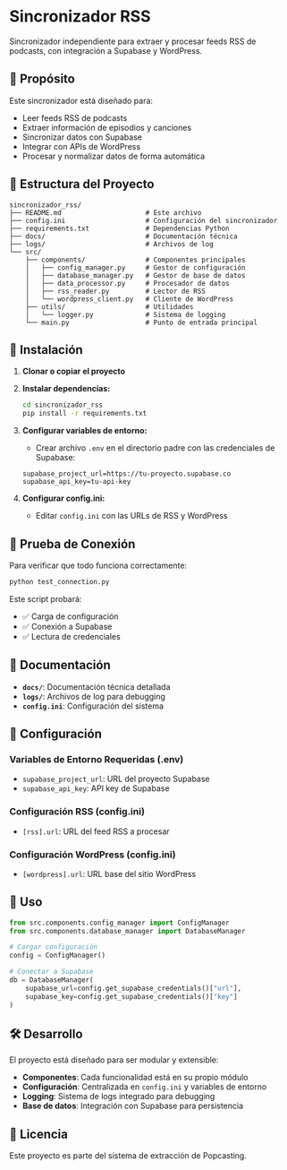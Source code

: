 # Sincronizador RSS

Sincronizador independiente para extraer y procesar feeds RSS de podcasts, con integración a Supabase y WordPress.

## 🎯 Propósito

Este sincronizador está diseñado para:
- Leer feeds RSS de podcasts
- Extraer información de episodios y canciones
- Sincronizar datos con Supabase
- Integrar con APIs de WordPress
- Procesar y normalizar datos de forma automática

## 📁 Estructura del Proyecto

```
sincronizador_rss/
├── README.md                     # Este archivo
├── config.ini                    # Configuración del sincronizador
├── requirements.txt              # Dependencias Python
├── docs/                         # Documentación técnica
├── logs/                         # Archivos de log
└── src/
    ├── components/               # Componentes principales
    │   ├── config_manager.py     # Gestor de configuración
    │   ├── database_manager.py   # Gestor de base de datos
    │   ├── data_processor.py     # Procesador de datos
    │   ├── rss_reader.py         # Lector de RSS
    │   └── wordpress_client.py   # Cliente de WordPress
    ├── utils/                    # Utilidades
    │   └── logger.py             # Sistema de logging
    └── main.py                   # Punto de entrada principal
```

## 🚀 Instalación

1. **Clonar o copiar el proyecto**
2. **Instalar dependencias:**
   ```bash
   cd sincronizador_rss
   pip install -r requirements.txt
   ```

3. **Configurar variables de entorno:**
   - Crear archivo `.env` en el directorio padre con las credenciales de Supabase:
   ```env
   supabase_project_url=https://tu-proyecto.supabase.co
   supabase_api_key=tu-api-key
   ```

4. **Configurar config.ini:**
   - Editar `config.ini` con las URLs de RSS y WordPress

## 🧪 Prueba de Conexión

Para verificar que todo funciona correctamente:

```bash
python test_connection.py
```

Este script probará:
- ✅ Carga de configuración
- ✅ Conexión a Supabase
- ✅ Lectura de credenciales

## 📖 Documentación

- **`docs/`**: Documentación técnica detallada
- **`logs/`**: Archivos de log para debugging
- **`config.ini`**: Configuración del sistema

## 🔧 Configuración

### Variables de Entorno Requeridas (.env)
- `supabase_project_url`: URL del proyecto Supabase
- `supabase_api_key`: API key de Supabase

### Configuración RSS (config.ini)
- `[rss].url`: URL del feed RSS a procesar

### Configuración WordPress (config.ini)
- `[wordpress].url`: URL base del sitio WordPress

## 📝 Uso

```python
from src.components.config_manager import ConfigManager
from src.components.database_manager import DatabaseManager

# Cargar configuración
config = ConfigManager()

# Conectar a Supabase
db = DatabaseManager(
    supabase_url=config.get_supabase_credentials()["url"],
    supabase_key=config.get_supabase_credentials()["key"]
)
```

## 🛠️ Desarrollo

El proyecto está diseñado para ser modular y extensible:

- **Componentes**: Cada funcionalidad está en su propio módulo
- **Configuración**: Centralizada en `config.ini` y variables de entorno
- **Logging**: Sistema de logs integrado para debugging
- **Base de datos**: Integración con Supabase para persistencia

## 📄 Licencia

Este proyecto es parte del sistema de extracción de Popcasting. 